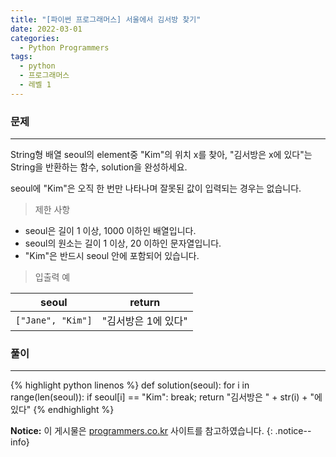 ```yaml
---
title: "[파이썬 프로그래머스] 서울에서 김서방 찾기"
date: 2022-03-01
categories:
  - Python Programmers
tags:
  - python
  - 프로그래머스
  - 레벨 1
---
```


### 문제

---

String형 배열 seoul의 element중 "Kim"의 위치 x를 찾아, "김서방은 x에 있다"는 String을 반환하는 함수, solution을 완성하세요.

seoul에 "Kim"은 오직 한 번만 나타나며 잘못된 값이 입력되는 경우는 없습니다.

> 제한 사항

- seoul은 길이 1 이상, 1000 이하인 배열입니다.
- seoul의 원소는 길이 1 이상, 20 이하인 문자열입니다.
- "Kim"은 반드시 seoul 안에 포함되어 있습니다.

> 입출력 예

seoul | return
--- | ---
`["Jane", "Kim"]` | "김서방은 1에 있다"

### 풀이

---

{% highlight python linenos %}
def solution(seoul):
    for i in range(len(seoul)):
        if seoul[i] == "Kim":
            break;
    return "김서방은 " + str(i) + "에 있다"
{% endhighlight %}

**Notice:** 이 게시물은 [programmers.co.kr](https://programmers.co.kr/learn/courses/30/lessons/12919) 사이트를 참고하였습니다.
{: .notice--info}